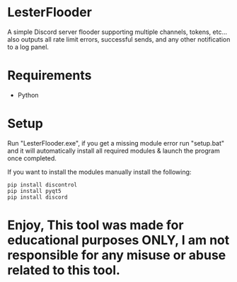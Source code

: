 # LesterFlooder
A simple Discord server flooder supporting multiple channels, tokens, etc... also outputs all rate limit errors, successful sends, and any other notification to a log panel.

# Requirements
- Python

# Setup
Run "LesterFlooder.exe", if you get a missing module error run "setup.bat" and it will automatically install all required modules & launch the program once completed.

If you want to install the modules manually install the following:
```
pip install discontrol
pip install pyqt5
pip install discord
```

# Enjoy, This tool was made for educational purposes ONLY, I am not responsible for any misuse or abuse related to this tool.



